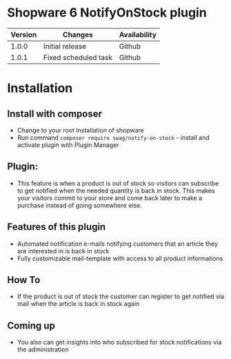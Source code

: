 # Shopware 6 NotifyOnStock plugin

| Version | Changes              | Availability   |
|---------|----------------------|----------------|
| 1.0.0   | Initial release      | Github         |
| 1.0.1   | Fixed scheduled task | Github         |

# Installation

## Install with composer

* Change to your root Installation of shopware
* Run command `composer require swag/notify-on-stock` - install and activate plugin with Plugin Manager

## Plugin:
- This feature is when a product is out of stock so visitors can subscribe to get notified when the needed quantity is back in stock. This makes your visitors commit to your store and come back later to make a purchase instead of going somewhere else.

## Features of this plugin
- Automated notification e-mails notifying customers that an article they are interested in is back in stock
- Fully customizable mail-template with access to all product informations

## How To
- If the product is out of stock the customer can register to get notified via mail when the article is back in stock again

## Coming up
- You also can get insights into who subscribed for stock notifications via the administration